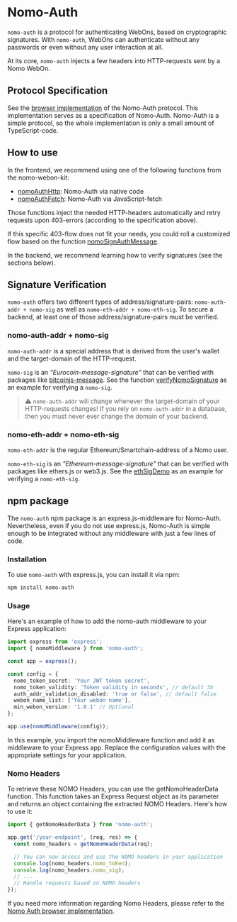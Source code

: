 # Nomo-Auth

`nomo-auth` is a protocol for authenticating WebOns, based on cryptographic signatures.
With `nomo-auth`, WebOns can authenticate without any passwords or even without any user interaction at all.

At its core, `nomo-auth` injects a few headers into HTTP-requests sent by a Nomo WebOn.

## Protocol Specification

See the [browser implementation](https://github.com/nomo-app/nomo-webon-kit/blob/main/nomo-webon-kit/src/nomo_auth.ts) of the Nomo-Auth protocol.
This implementation serves as a specification of Nomo-Auth.
Nomo-Auth is a simple protocol, so the whole implementation is only a small amount of TypeScript-code.

## How to use

In the frontend, we recommend using one of the following functions from the nomo-webon-kit:

- [nomoAuthHttp](https://github.com/nomo-app/nomo-webon-kit/blob/main/api-docs/modules.md#nomoauthhttp): Nomo-Auth via native code
- [nomoAuthFetch](https://github.com/nomo-app/nomo-webon-kit/blob/main/api-docs/modules.md#nomoauthfetch): Nomo-Auth via JavaScript-fetch

Those functions inject the needed HTTP-headers automatically and retry requests upon 403-errors (according to the specification above).

If this specific 403-flow does not fit your needs, you could roll a customized flow based on the function [nomoSignAuthMessage](https://github.com/nomo-app/nomo-webon-kit/blob/main/api-docs/modules.md#nomosignauthmessage).

In the backend, we recommend learning how to verify signatures (see the sections below).

## Signature Verification

`nomo-auth` offers two different types of address/signature-pairs: `nomo-auth-addr + nomo-sig` as well as `nomo-eth-addr + nomo-eth-sig`.
To secure a backend, at least one of those address/signature-pairs must be verified.

### nomo-auth-addr + nomo-sig

`nomo-auth-addr` is a special address that is derived from the user's wallet and the target-domain of the HTTP-request.

`nomo-sig` is an *“Eurocoin-message-signature"* that can be verified with packages like [bitcoinjs-message](https://www.npmjs.com/package/bitcoinjs-message).
See the function [verifyNomoSignature](https://github.com/nomo-app/nomo-auth/blob/5c47fe3440952b1f613d2c1c594babfad4f4c99c/src/nomoToken.ts#L52C10-L52C29) as an example for verifying a `nomo-sig`.

> :warning: `nomo-auth-addr` will change whenever the target-domain of your HTTP-requests changes! If you rely on `nomo-auth-addr` in a database, then you must never ever change the domain of your backend.

### nomo-eth-addr + nomo-eth-sig

`nomo-eth-addr` is the regular Ethereum/Smartchain-address of a Nomo user.

`nomo-eth-sig` is an *"Ethereum-message-signature"* that can be verified with packages like ethers.js or web3.js.
See the [ethSigDemo](https://github.com/nomo-app/nomo-webon-kit/blob/main/demo-webon/src/app/evm/eth_sig.ts) as an example for verifying a `nomo-eth-sig`.


## npm package

The `nomo-auth` npm package is an express.js-middleware for Nomo-Auth.
Nevertheless, even if you do not use express.js, Nomo-Auth is simple enough to be integrated without any middleware with just a few lines of code.

### Installation

To use `nomo-auth` with express.js, you can install it via npm:

```bash
npm install nomo-auth
```

### Usage

Here's an example of how to add the nomo-auth middleware to your Express application:

```typescript
import express from 'express';
import { nomoMiddleware } from 'nomo-auth';

const app = express();

const config = {
  nomo_token_secret: 'Your JWT token secret',
  nomo_token_validity: 'Token validity in seconds', // default 3h
  auth_addr_validation_disabled: 'true or false', // default false
  webon_name_list: ['Your webon name'],
  min_webon_version: '1.0.1' // Optional
};

app.use(nomoMiddleware(config));
```

In this example, you import the nomoMiddleware function and add it as middleware to your Express app. Replace the configuration values with the appropriate settings for your application.

### Nomo Headers

To retrieve these NOMO Headers, you can use the getNomoHeaderData function. This function takes an Express Request object as its parameter and returns an object containing the extracted NOMO Headers. Here's how to use it:
```typescript
import { getNomoHeaderData } from 'nomo-auth';

app.get('/your-endpoint', (req, res) => {
  const nomo_headers = getNomoHeaderData(req);

  // You can now access and use the NOMO headers in your application
  console.log(nomo_headers.nomo_token);
  console.log(nomo_headers.nomo_sig);
  // ...
  // Handle requests based on NOMO headers
});
```

If you need more information regarding Nomo Headers, please refer to the [Nomo Auth browser implementation](https://github.com/nomo-app/nomo-webon-kit/blob/main/nomo-webon-kit/src/nomo_auth.ts).
